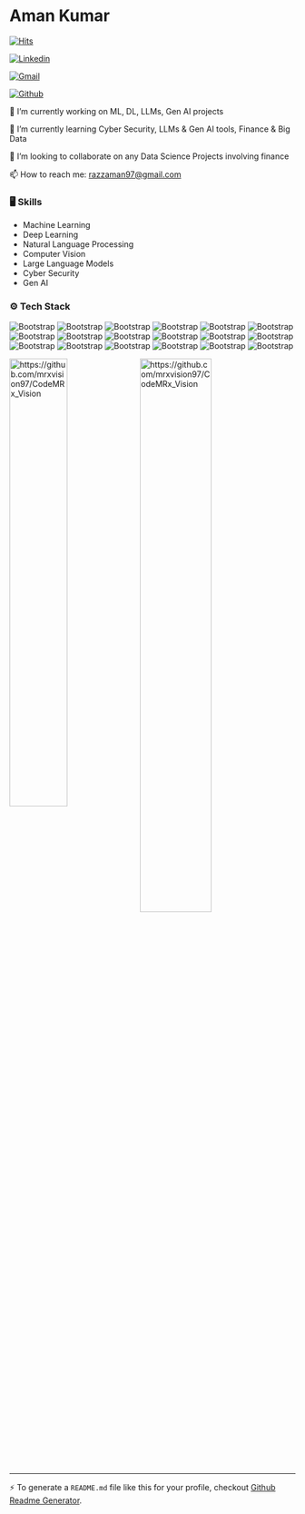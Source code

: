# Aman Kumar

[![Hits](https://hits.seeyoufarm.com/api/count/incr/badge.svg?url=https%3A%2F%2Fgithub.com%2Fhttps://github.com/mrxvision97/CodeMRx_Vision%2Fhttps://github.com/mrxvision97/CodeMRx_Vision&count_bg=%2379C83D&title_bg=%23555555&icon=&icon_color=%23E7E7E7&title=Profile+Views&edge_flat=false)](https://hits.seeyoufarm.com)

[![Linkedin](https://img.shields.io/badge/-LinkedIn-blue?style=flat&logo=Linkedin&logoColor=white)](https://www.linkedin.com/in/https://www.linkedin.com/in/aman-kumar-mrxv19//)

[![Gmail](https://img.shields.io/badge/-Gmail-c14438?style=flat&logo=Gmail&logoColor=white)](mailto:razzaman97@gmail.com)

[![Github](https://img.shields.io/github/followers/https://github.com/mrxvision97/CodeMRx_Vision?label=Follow&style=social)](https://github.com/https://github.com/mrxvision97/CodeMRx_Vision)

🔭 I’m currently working on  ML, DL, LLMs, Gen AI projects

🌱 I’m currently learning Cyber Security, LLMs & Gen AI tools, Finance & Big Data

👯 I’m looking to collaborate on any Data Science Projects  involving finance

📫 How to reach me: razzaman97@gmail.com


### 🖥 Skills

- Machine Learning
- Deep Learning
- Natural Language Processing
- Computer Vision
- Large Language Models
- Cyber Security
- Gen AI
### ⚙️ Tech Stack

![Bootstrap](https://img.shields.io/badge/-Python-05122A?style=for-the-badge&logo=Python&color=9a8c8c) ![Bootstrap](https://img.shields.io/badge/-Java%20-05122A?style=for-the-badge&logo=Java&color=9a8c8c) ![Bootstrap](https://img.shields.io/badge/-R-05122A?style=for-the-badge&logo=R&color=9a8c8c) ![Bootstrap](https://img.shields.io/badge/-Docker-05122A?style=for-the-badge&logo=Docker&color=9a8c8c) ![Bootstrap](https://img.shields.io/badge/-TensorFlow-05122A?style=for-the-badge&logo=TensorFlow&color=9a8c8c) ![Bootstrap](https://img.shields.io/badge/-PyTorch-05122A?style=for-the-badge&logo=PyTorch&color=9a8c8c) ![Bootstrap](https://img.shields.io/badge/-Scikit%20Learn-05122A?style=for-the-badge&logo=Scikit-Learn&color=9a8c8c) ![Bootstrap](https://img.shields.io/badge/-MongoDB-05122A?style=for-the-badge&logo=MongoDB&color=9a8c8c) ![Bootstrap](https://img.shields.io/badge/-MySQL-05122A?style=for-the-badge&logo=MySQL&color=9a8c8c) ![Bootstrap](https://img.shields.io/badge/-PostgreSQL-05122A?style=for-the-badge&logo=PostgreSQL&color=9a8c8c) ![Bootstrap](https://img.shields.io/badge/-Pandas-05122A?style=for-the-badge&logo=Pandas&color=9a8c8c) ![Bootstrap](https://img.shields.io/badge/-Numpy-05122A?style=for-the-badge&logo=Numpy&color=9a8c8c) ![Bootstrap](https://img.shields.io/badge/-Matplotlib-05122A?style=for-the-badge&logo=Matplotlib&color=9a8c8c) ![Bootstrap](https://img.shields.io/badge/-Flask-05122A?style=for-the-badge&logo=Flask&color=9a8c8c) ![Bootstrap](https://img.shields.io/badge/-Visual%20Studio%20Code-05122A?style=for-the-badge&logo=Visual-Studio-Code&color=9a8c8c) ![Bootstrap](https://img.shields.io/badge/-Pycharm-05122A?style=for-the-badge&logo=Pycharm&color=9a8c8c) ![Bootstrap](https://img.shields.io/badge/-FastAPI-05122A?style=for-the-badge&logo=FastAPI&color=9a8c8c) ![Bootstrap](https://img.shields.io/badge/-AWS-05122A?style=for-the-badge&logo=AWS&color=9a8c8c)

<div>
  <img width="45%" align="left" src="https://github-readme-stats.vercel.app/api/top-langs?username=https://github.com/mrxvision97/CodeMRx_Vision&show_icons=true&locale=en&layout=compact" alt="https://github.com/mrxvision97/CodeMRx_Vision" />
  <img width="50%"  src="https://github-readme-streak-stats.herokuapp.com/?user=https://github.com/mrxvision97/CodeMRx_Vision&" alt="https://github.com/mrxvision97/CodeMRx_Vision" />
</div>


---
:zap: To generate a `README.md` file like this for your profile, checkout [Github Readme Generator](https://hejazizo-github-profile-readme-srcstreamlit-app-i6skm7.streamlit.app/).
